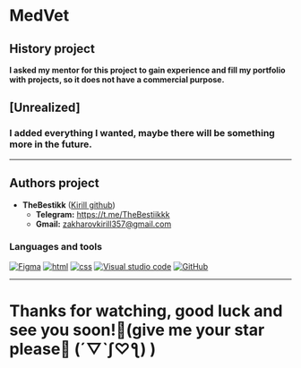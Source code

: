 # MedVet
## History project
__I asked my mentor for this project to gain experience and fill my portfolio with projects, so it does not have a commercial purpose.__
## [Unrealized]
### I added everything I wanted, maybe there will be something more in the future.
___
## Authors project
* __TheBestikk__ ([Kirill github](https://github.com/TheBestikk))
    * __Telegram:__ https://t.me/TheBestiikkk
    * __Gmail:__ zakharovkirill357@gmail.com
### Languages and tools
[![Figma](https://img.shields.io/badge/figma-o?style=for-the-badge&logo=Figma&logoColor=white)]()
[![html](https://img.shields.io/badge/html-orange?style=for-the-badge&logo=html5&logoColor=white)]()
[![css](https://img.shields.io/badge/css-1DA1F2?style=for-the-badge&logo=css3&logoColor=white)]()
[![Visual studio code](https://img.shields.io/badge/vs_code-1DA1F2?style=for-the-badge&logo=VScode&logoColor=white)]()
[![GitHub](https://img.shields.io/badge/github-black?style=for-the-badge&logo=github&logoColor=white)]()
___
# __Thanks for watching, good luck and see you soon!👋(give me your star please🌟 (´▽`ʃ♡ƪ) )__
